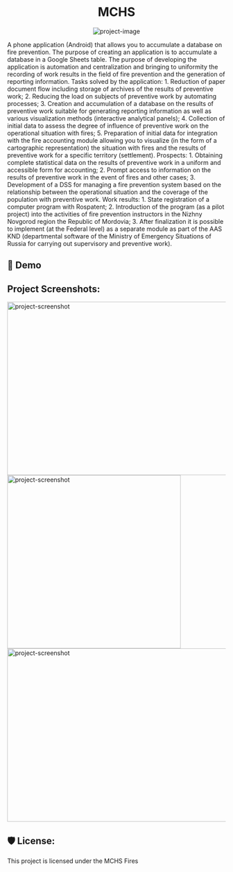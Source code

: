 <h1 align="center" id="title">MCHS</h1>

<p align="center"><img src="https://toplogos.ru/images/logo-mchs.jpg" alt="project-image"></p>

<p id="description">A phone application (Android) that allows you to accumulate a database on fire prevention. The purpose of creating an application is to accumulate a database in a Google Sheets table. The purpose of developing the application is automation and centralization and bringing to uniformity the recording of work results in the field of fire prevention and the generation of reporting information. Tasks solved by the application: 1. Reduction of paper document flow including storage of archives of the results of preventive work; 2. Reducing the load on subjects of preventive work by automating processes; 3. Creation and accumulation of a database on the results of preventive work suitable for generating reporting information as well as various visualization methods (interactive analytical panels); 4. Collection of initial data to assess the degree of influence of preventive work on the operational situation with fires; 5. Preparation of initial data for integration with the fire accounting module allowing you to visualize (in the form of a cartographic representation) the situation with fires and the results of preventive work for a specific territory (settlement). Prospects: 1. Obtaining complete statistical data on the results of preventive work in a uniform and accessible form for accounting; 2. Prompt access to information on the results of preventive work in the event of fires and other cases; 3. Development of a DSS for managing a fire prevention system based on the relationship between the operational situation and the coverage of the population with preventive work. Work results: 1. State registration of a computer program with Rospatent; 2. Introduction of the program (as a pilot project) into the activities of fire prevention instructors in the Nizhny Novgorod region the Republic of Mordovia; 3. After finalization it is possible to implement (at the Federal level) as a separate module as part of the AAS KND (departmental software of the Ministry of Emergency Situations of Russia for carrying out supervisory and preventive work).</p>

<h2>🚀 Demo</h2>

<h2>Project Screenshots:</h2>

<img src="https://i.ibb.co/BBSjpCm/Pics-Art-11-28-07-23-27.jpg" alt="project-screenshot" width="800" height="400/">

<img src="https://i.ibb.co/Fq6gKfb/20231128-191319.jpg" alt="project-screenshot" width="400" height="400/">

<img src="https://i.ibb.co/R3wCS7B/20231128-191448.jpg" alt="project-screenshot" width="1800" height="400/">

<h2>🛡️ License:</h2>

This project is licensed under the MCHS Fires
